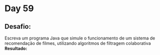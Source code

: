 # Day 59

## Desafio:

Escreva um programa Java que simule o funcionamento de um sistema de recomendação de filmes, utilizando algoritmos de filtragem colaborativa
**Resultado:**


```java

